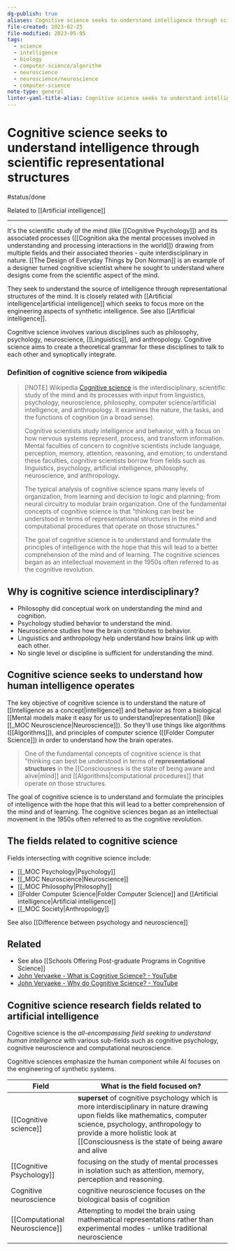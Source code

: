 ```yaml
---
dg-publish: true
aliases: Cognitive science seeks to understand intelligence through scientific representational structures, objective of cognitive science, purpose of cognitive science, cognitive science, modeling intelligence, cognitive scientist, principles of inteligence, human intelligence, Cognitive Science, human intelligence, study of intelligence, cognition, study of thinking, domain related to intelligence
file-created: 2023-02-25
file-modified: 2023-05-05
tags:
  - science
  - intelligence
  - biology
  - computer-science/algorithm
  - neuroscience
  - neuroscience/neuroscience
  - computer-science
note-type: general
linter-yaml-title-alias: Cognitive science seeks to understand intelligence through scientific representational structures
---
```


# Cognitive science seeks to understand intelligence through scientific representational structures

#status/done

Related to [[Artificial intelligence]]

---

It's the scientific study of the mind (like [[Cognitive Psychology]]) and its associated processes ([[Cognition aka the mental processes involved in understanding and processing interactions in the world]]) drawing from multiple fields and their associated theories - quite interdisciplinary in nature. [[The Design of Everyday Things by Don Norman]] is an example of a designer turned cognitive scientist where he sought to understand where designs come from the scientific aspect of the mind.

They seek to understand the source of intelligence through representational structures of the mind. It is closely related with [[Artificial intelligence|artificial intelligence]] which seeks to focus more on the engineering aspects of synthetic intelligence. See also  [[Artificial intelligence]].

Cognitive science involves various disciplines such as philosophy, psychology, neuroscience, [[Linguistics]], and anthropology. Cognitive science aims to create a theoretical grammar for these disciplines to talk to each other and synoptically integrate.

### Definition of cognitive science from wikipedia

> [!NOTE] Wikipedia
> [Cognitive science](https://en.wikipedia.org/wiki/Cognitive_science) is the interdisciplinary, scientific study of the mind and its processes with input from linguistics, psychology, neuroscience, philosophy, computer science/artificial intelligence, and anthropology. It examines the nature, the tasks, and the functions of cognition (in a broad sense).
>
> Cognitive scientists study intelligence and behavior, with a focus on how nervous systems represent, process, and transform information. Mental faculties of concern to cognitive scientists include language, perception, memory, attention, reasoning, and emotion; to understand these faculties, cognitive scientists borrow from fields such as linguistics, psychology, artificial intelligence, philosophy, neuroscience, and anthropology.
>
> The typical analysis of cognitive science spans many levels of organization, from learning and decision to logic and planning; from neural circuitry to modular brain organization. One of the fundamental concepts of cognitive science is that "thinking can best be understood in terms of representational structures in the mind and computational procedures that operate on those structures."
>
> The goal of cognitive science is to understand and formulate the principles of intelligence with the hope that this will lead to a better comprehension of the mind and of learning. The cognitive sciences began as an intellectual movement in the 1950s often referred to as the cognitive revolution.

## Why is cognitive science interdisciplinary?

- Philosophy did conceptual work on understanding the mind and cognition.
- Psychology studied behavior to understand the mind.
- Neuroscience studies how the brain contributes to behavior.
- Linguistics and anthropology help understand how brains link up with each other.
- No single level or discipline is sufficient for understanding the mind.

## Cognitive science seeks to understand how human intelligence operates

The key objective of cognitive science is to understand the nature of [[Intelligence as a concept|intelligence]] and behavior as from a biological [[Mental models make it easy for us to understand|representation]] (like [[_MOC Neuroscience|Neuroscience]]). So they'll use things like algorithms ([[Algorithms]]), and principles of computer science ([[Folder Computer Science]]) in order to understand how the brain operates.

> One of the fundamental concepts of cognitive science is that "thinking can best be understood in terms of **representational structures** in the [[Consciousness is the state of being aware and alive|mind]] and [[Algorithms|computational procedures]] that operate on those structures.

The goal of cognitive science is to understand and formulate the principles of intelligence with the hope that this will lead to a better comprehension of the mind and of learning. The cognitive sciences began as an intellectual movement in the 1950s often referred to as the cognitive revolution.

## The fields related to cognitive science

Fields intersecting with cognitive science include:

- [[_MOC Psychology|Psychology]]
- [[_MOC Neuroscience|Neuroscience]]
- [[_MOC Philosophy|Philosophy]]
- [[Folder Computer Science|Folder Computer Science]] and [[Artificial intelligence|Artificial intelligence]]
- [[_MOC Society|Anthropology]]

See also [[Difference between psychology and neuroscience]]

## Related

- See also [[Schools Offering Post-graduate Programs in Cognitive Science]]
- [John Vervaeke - What is Cognitive Science? - YouTube](https://youtu.be/tEuGpc16fB8)
- [John Vervaeke - Why do Cognitive Science? - YouTube](https://www.youtube.com/watch?v=9KC1nX-TFj4)


## Cognitive science research fields related to artificial intelligence

Cognitive science is the *all-encompassing field seeking to understand human intelligence* with various sub-fields such as cognitive psychology, cognitive neuroscience and  computational neuroscience.

Cognitive sciences emphasize the human component while AI focuses on the engineering of synthetic systems.

Field | What is the field focused on?
---|---
[[Cognitive science]]  | **superset** of cognitive psychology which is more interdisciplinary in nature drawing upon fields like mathematics, computer science, psychology, anthropology to provide a more holistic look at [[Consciousness is the state of being aware and alive|cognition]]
[[Cognitive Psychology]] | focusing on the study of mental processes in isolation such as attention, memory, perception and reasoning.
Cognitive neuroscience |  cognitive neuroscience focuses on the biological basis of cognition
[[Computational Neuroscience]] | Attempting to model the brain using mathematical representations rather than experimental modes - unlike traditional neuroscience